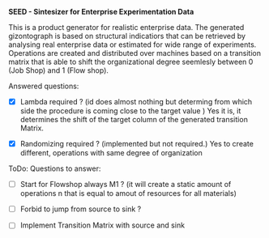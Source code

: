 **SEED - Sintesizer for Enterprise Experimentation Data**

This is a product generator for realistic enterprise data. The generated gizontograph is based on structural indicatiors that can be retrieved by analysing real enterprise data or estimated for wide range of experiments. Operations are created and distributed over machines based on a transition matrix that is able to shift the organizational degree seemlesly between 0 (Job Shop) and 1 (Flow shop).

Answered questions:
- [x] Lambda required ? (id does almost nothing but determing from which side the procedure is coming close to the target value )
    Yes it is, it determines the shift of the target column of the generated transition Matrix.
- [x] Randomizing required ? (implemented but not required.)
    Yes to create different, operations with same degree of organization


ToDo:
Questions to answer:
- [ ] Start for Flowshop always M1 ? (it will create a static amount of operations n that is equal to amout of resources for all materials) 
- [ ] Forbid to jump from source to sink ? 
- [ ] Implement Transition Matrix with source and sink


